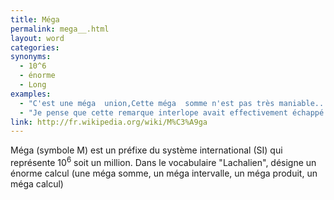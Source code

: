 ```yaml
---
title: Méga  
permalink: mega__.html
layout: word
categories:
synonyms:
  - 10^6
  - énorme
  - Long
examples:
  - "C'est une méga  union,Cette méga  somme n'est pas très maniable..."
  - "Je pense que cette remarque interlope avait effectivement échappé de ma bouche devant une assistance en liesse,toujours en proie à quelque boutade amphibologique.Mais, ce n'est pas à vous que je vais l'apprendre, \"verba volant scripta manent\"... Étant donné le contexte socio-politique de cette méga-pantalonnade, il me semble fort raisonnable de s'en tenir aux écrits actuels..."
link: http://fr.wikipedia.org/wiki/M%C3%A9ga
---
```


Méga  (symbole M) est un préfixe du système international (SI) qui représente 10<sup>6</sup> soit un million.
Dans le vocabulaire "Lachalien", désigne un énorme calcul (une méga  somme, un méga  intervalle, un méga  produit, un méga  calcul)


